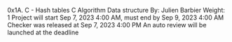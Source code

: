 0x1A. C - Hash tables
C
Algorithm
Data structure
 By: Julien Barbier
 Weight: 1
 Project will start Sep 7, 2023 4:00 AM, must end by Sep 9, 2023 4:00 AM
 Checker was released at Sep 7, 2023 4:00 PM
 An auto review will be launched at the deadline

